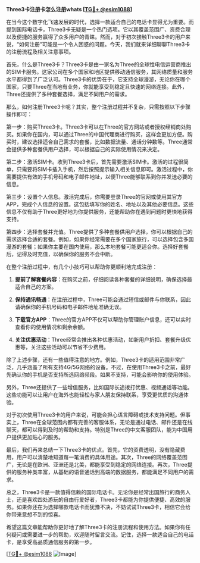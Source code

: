 **Three3卡注册卡怎么注册whats [[TG💪+ @esim1088](https://t.me/s/esim1088)]**

在当今这个数字化飞速发展的时代，选择一款适合自己的电话卡显得尤为重要。而提到国际电话卡，Three3卡无疑是一个热门选项。它以其覆盖范围广、资费合理以及便捷的服务赢得了众多用户的青睐。然而，对于初次接触Three3卡的用户来说，“如何注册”可能是一个令人困惑的问题。今天，我们就来详细聊聊Three3卡的注册流程及相关注意事项。

首先，什么是Three3卡？Three3卡是由一家名为Three的全球性电信运营商推出的SIM卡服务。这家公司在多个国家和地区提供移动通信服务，其网络质量和服务水平都得到了广泛认可。Three3卡的优势在于，它支持全球漫游，无论你在哪个国家，只要Three在当地有业务，你就能享受到稳定且快速的网络连接。此外，Three还提供了多种套餐选择，满足不同用户的需求。

那么，如何注册Three3卡呢？其实，整个注册过程并不复杂，只需按照以下步骤操作即可：

第一步：购买Three3卡。Three3卡可以在Three的官方网站或者授权经销商处购买。如果你在国内，可以通过Three的中国代理商进行购买，这样会更加方便。购买时，建议选择适合自己需求的套餐，比如数据流量、通话分钟数等。Three通常会提供多种套餐供用户选择，可以根据自己的实际使用情况来决定。

第二步：激活SIM卡。收到Three3卡后，首先需要激活SIM卡。激活的过程很简单，只需要将SIM卡插入手机，然后按照提示输入相关信息即可。激活过程中，你需要提供有效的手机号码和电子邮件地址，以便Three能够联系到你并发送必要的信息。

第三步：设置个人信息。激活完成后，你需要登录Three的官网或使用其官方APP，完成个人信息的设置。这包括填写你的姓名、地址以及其他必要信息。这些信息不仅有助于Three更好地为你提供服务，还能帮助你在遇到问题时更快地获得支持。

第四步：选择套餐并充值。Three提供了多种套餐供用户选择，你可以根据自己的需求选择合适的套餐。例如，如果你经常需要在多个国家旅行，可以选择包含多国漫游的套餐；如果你主要在国内使用，那么本地套餐可能更适合你。选择好套餐后，记得及时充值，以确保你的服务不会中断。

在整个注册过程中，有几个小技巧可以帮助你更顺利地完成注册：

1. **提前了解套餐内容**：在购买之前，仔细阅读各种套餐的详细说明，确保选择最适合自己的方案。
   
2. **保持通讯畅通**：在注册过程中，Three可能会通过短信或邮件与你联系，因此请确保你的手机号码和电子邮件地址准确无误。

3. **下载官方APP**：Three的官方APP不仅可以帮助你管理账户信息，还可以实时查看你的使用情况和剩余余额。

4. **关注优惠活动**：Three经常会推出各种优惠活动，如新用户折扣、套餐升级优惠等，关注这些活动可以节省不少费用。

除了上述步骤，还有一些值得注意的地方。例如，Three3卡的适用范围非常广泛，几乎涵盖了所有支持4G/5G网络的设备。不过，在使用Three3卡之前，最好先确认你的手机是否支持所选网络频段。如果不支持，可能会影响你的使用体验。

另外，Three还提供了一些增值服务，比如国际长途拨打优惠、视频通话等功能。这些功能可以让用户在海外也能轻松与家人朋友保持联系，享受更优质的沟通体验。

对于初次使用Three3卡的用户来说，可能会担心语言障碍或技术支持问题。但事实上，Three在全球范围内都有完善的客服体系，无论是通过电话、邮件还是在线聊天，都可以得到及时的帮助和支持。特别是Three的中文客服团队，能为中国用户提供更加贴心的服务。

最后，我们再来总结一下Three3卡的优点。首先，它的资费透明，没有隐藏费用，用户可以清楚地知道每一笔消费的具体用途。其次，Three的网络覆盖范围广，无论是在欧洲、亚洲还是北美，都能享受到稳定的网络连接。再次，Three提供的服务种类丰富，从基础的语音通话到高端的数据服务，都能满足不同用户的需求。

总之，Three3卡是一款值得信赖的国际电话卡。无论你是经常出国旅行的商务人士，还是喜欢四处游玩的自由行爱好者，Three3卡都能为你提供便捷、高效的服务。如果你还在为选择哪款电话卡而犹豫不决，不妨试试Three3卡，相信它会给你带来意想不到的惊喜。

希望这篇文章能帮助你更好地了解Three3卡的注册流程和使用方法。如果你有任何疑问或需要进一步的帮助，欢迎随时留言交流。记住，选择一款适合自己的电话卡，是享受高品质通信服务的第一步。

[[TG💪+ @esim1088](https://t.me/s/esim1088) ![Image](https://i.postimg.cc/4NQfJmqS/Snipaste-2025-05-13-00-14-12.png)]